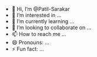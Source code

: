 - 👋 Hi, I’m @Patil-Sarakar
- 👀 I’m interested in ...
- 🌱 I’m currently learning ...
- 💞️ I’m looking to collaborate on ...
- 📫 How to reach me ...
- 😄 Pronouns: ...
- ⚡ Fun fact: ...

<!---
Patil-Sarakar/Patil-Sarakar is a ✨ special ✨ repository because its `PATIl-SARKAR' (this file) appears on your GitHub profile.
You can click the Preview link to take a look at your changes.
 
--->

